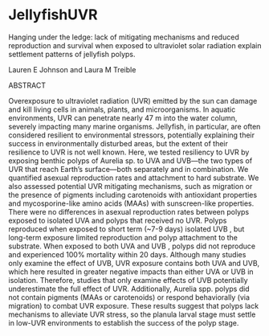 # JellyfishUVR

Hanging under the ledge: lack of mitigating mechanisms and reduced reproduction and survival when exposed to ultraviolet solar radiation explain settlement patterns of jellyfish polyps.


Lauren E Johnson and Laura M Treible 

ABSTRACT

Overexposure to ultraviolet radiation (UVR) emitted by the sun can damage and kill living cells in animals, plants, and microorganisms. In aquatic environments, UVR can penetrate nearly 47 m into the water column, severely impacting many marine organisms. Jellyfish, in particular, are often considered resilient to environmental stressors, potentially explaining their success in environmentally disturbed areas, but the extent of their resilience to UVR is not well known. Here, we tested resiliency to UVR by exposing benthic polyps of Aurelia sp. to UVA and UVB—the two types of UVR that reach Earth’s surface—both separately and in combination. We quantified asexual reproduction rates and attachment to hard substrate. We also assessed potential UVR mitigating mechanisms, such as migration or the presence of pigments including carotenoids with antioxidant properties and mycosporine-like amino acids (MAAs) with sunscreen-like properties. There were no differences in asexual reproduction rates between polyps exposed to isolated UVA and polyps that received no UVR. Polyps reproduced when exposed to short term (~7-9 days) isolated UVB , but long-term exposure limited reproduction and polyp attachment to the substrate. When exposed to both UVA and UVB , polyps did not reproduce and experienced 100% mortality within 20 days. Although many studies only examine the effect of UVB, UVR exposure contains both UVA and UVB, which here resulted in greater negative impacts than either UVA or UVB in isolation. Therefore, studies that only examine effects of UVB potentially underestimate the full effect of UVR. Additionally, Aurelia spp. polyps did not contain pigments (MAAs or carotenoids) or respond behaviorally (via migration) to combat UVR exposure. These results suggest that polyps lack mechanisms to alleviate UVR stress, so the planula larval stage must settle in low-UVR environments to establish the success of the polyp stage.